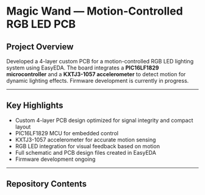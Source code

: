 # Magic Wand — Motion-Controlled RGB LED PCB

## Project Overview  
Developed a 4-layer custom PCB for a motion-controlled RGB LED lighting system using EasyEDA. The board integrates a **PIC16LF1829 microcontroller** and a **KXTJ3-1057 accelerometer** to detect motion for dynamic lighting effects. Firmware development is currently in progress.

---

## Key Highlights  
- Custom 4-layer PCB design optimized for signal integrity and compact layout  
- PIC16LF1829 MCU for embedded control  
- KXTJ3-1057 accelerometer for accurate motion sensing  
- RGB LED integration for visual feedback based on motion  
- Full schematic and PCB design files created in EasyEDA  
- Firmware development ongoing

---

## Repository Contents  
